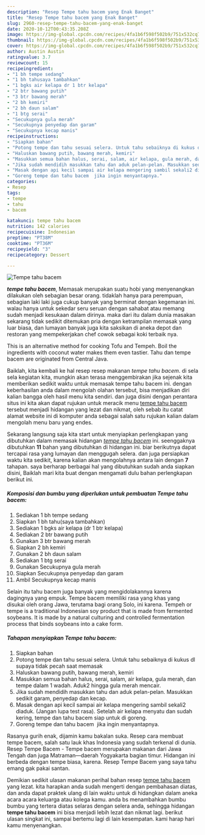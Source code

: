 ```yaml
---
description: "Resep Tempe tahu bacem yang Enak Banget"
title: "Resep Tempe tahu bacem yang Enak Banget"
slug: 2960-resep-tempe-tahu-bacem-yang-enak-banget
date: 2020-10-12T00:43:35.208Z
image: https://img-global.cpcdn.com/recipes/4fa1b6f598f502b9/751x532cq70/tempe-tahu-bacem-foto-resep-utama.jpg
thumbnail: https://img-global.cpcdn.com/recipes/4fa1b6f598f502b9/751x532cq70/tempe-tahu-bacem-foto-resep-utama.jpg
cover: https://img-global.cpcdn.com/recipes/4fa1b6f598f502b9/751x532cq70/tempe-tahu-bacem-foto-resep-utama.jpg
author: Austin Austin
ratingvalue: 3.7
reviewcount: 15
recipeingredient:
- "1 bh tempe sedang"
- "1 bh tahusaya tambahkan"
- "1 bgks air kelapa dr 1 btr kelapa"
- "2 btr bawang putih"
- "3 btr bawang merah"
- "2 bh kemiri"
- "2 bh daun salam"
- "1 btg serai"
- "Secukupnya gula merah"
- "Secukupnya penyedap dan garam"
- "Secukupnya kecap manis"
recipeinstructions:
- "Siapkan bahan"
- "Potong tempe dan tahu sesuai selera. Untuk tahu sebaiknya di kukus dl supaya tidak pecah saat memasak"
- "Haluskan bawang putih, bawang merah, kemiri"
- "Masukkan semua bahan halus, serai, salam, air kelapa, gula merah, dan tempe dalam 1 wadah. Aduk2 hingga gula merah mencair."
- "Jika sudah mendidih masukkan tahu dan aduk pelan-pelan. Masukkan sedikit garam, penyedap dan kecap."
- "Masak dengan api kecil sampai air kelapa mengering sambil sekali2 diaduk. (Jangan lupa test rasa). Setelah air kelapa menyatu dan sudah kering, tempe dan tahu bacem siap untuk di goreng."
- "Goreng tempe dan tahu bacem  jika ingin menyantapnya."
categories:
- Resep
tags:
- tempe
- tahu
- bacem

katakunci: tempe tahu bacem 
nutrition: 142 calories
recipecuisine: Indonesian
preptime: "PT38M"
cooktime: "PT36M"
recipeyield: "3"
recipecategory: Dessert

---
```



![Tempe tahu bacem](https://img-global.cpcdn.com/recipes/4fa1b6f598f502b9/751x532cq70/tempe-tahu-bacem-foto-resep-utama.jpg)

<b><i>tempe tahu bacem</i></b>, Memasak merupakan suatu hobi yang menyenangkan dilakukan oleh sebagian besar orang. tidaklah hanya para perempuan, sebagian laki laki juga cukup banyak yang berminat dengan kegemaran ini. walau hanya untuk sekedar seru seruan dengan sahabat atau memang sudah menjadi kesukaan dalam dirinya. maka dari itu dalam dunia masakan sekarang tidak sedikit ditemukan pria dengan ketrampilan memasak yang luar biasa, dan lumayan banyak juga kita saksikan di aneka depot dan restoran yang mempekerjakan chef cowok sebagai koki terbaik nya.

This is an alternative method for cooking Tofu and Tempeh. Boil the ingredients with coconut water makes them even tastier. Tahu dan tempe bacem are originated from Central Java.

Baiklah, kita kembali ke hal resep resep makanan <i>tempe tahu bacem</i>. di sela sela kegiatan kita, mungkin akan terasa menggembirakan jika sejenak kita memberikan sedikit waktu untuk memasak tempe tahu bacem ini. dengan keberhasilan anda dalam mengolah olahan tersebut, bisa menjadikan diri kalian bangga oleh hasil menu kita sendiri. dan juga disini dengan perantara situs ini kita akan dapat rujukan untuk meracik menu <u>tempe tahu bacem</u> tersebut menjadi hidangan yang lezat dan nikmat, oleh sebab itu catat alamat website ini di komputer anda sebagai salah satu rujukan kalian dalam mengolah menu baru yang endes.


Sekarang langsung saja kita start untuk menyiapkan perlengkapan yang dibutuhkan dalam memasak hidangan <u><i>tempe tahu bacem</i></u> ini. seenggaknya dibutuhkan <b>11</b> bahan yang dibutuhkan di hidangan ini. biar berikutnya dapat tercapai rasa yang lumayan dan menggugah selera. dan juga persiapkan waktu kita sedikit, karena kalian akan mengolahnya antara lain dengan <b>7</b> tahapan. saya berharap berbagai hal yang dibutuhkan sudah anda siapkan disini, Baiklah mari kita buat dengan mengamati dulu bahan perlengkapan berikut ini.

<!--inarticleads1-->

##### Komposisi dan bumbu yang diperlukan untuk pembuatan Tempe tahu bacem:

1. Sediakan 1 bh tempe sedang
1. Siapkan 1 bh tahu(saya tambahkan)
1. Sediakan 1 bgks air kelapa (dr 1 btr kelapa)
1. Sediakan 2 btr bawang putih
1. Gunakan 3 btr bawang merah
1. Siapkan 2 bh kemiri
1. Gunakan 2 bh daun salam
1. Sediakan 1 btg serai
1. Gunakan Secukupnya gula merah
1. Siapkan Secukupnya penyedap dan garam
1. Ambil Secukupnya kecap manis


Selain itu tahu bacem juga banyak yang mengidolakannya karena dagingnya yang empuk. Tempe bacem memiliki rasa yang khas yang disukai oleh orang Jawa, terutama bagi orang Solo, ini karena. Tempeh or tempe is a traditional Indonesian soy product that is made from fermented soybeans. It is made by a natural culturing and controlled fermentation process that binds soybeans into a cake form. 

<!--inarticleads2-->

##### Tahapan menyiapkan Tempe tahu bacem:

1. Siapkan bahan
1. Potong tempe dan tahu sesuai selera. Untuk tahu sebaiknya di kukus dl supaya tidak pecah saat memasak
1. Haluskan bawang putih, bawang merah, kemiri
1. Masukkan semua bahan halus, serai, salam, air kelapa, gula merah, dan tempe dalam 1 wadah. Aduk2 hingga gula merah mencair.
1. Jika sudah mendidih masukkan tahu dan aduk pelan-pelan. Masukkan sedikit garam, penyedap dan kecap.
1. Masak dengan api kecil sampai air kelapa mengering sambil sekali2 diaduk. (Jangan lupa test rasa). Setelah air kelapa menyatu dan sudah kering, tempe dan tahu bacem siap untuk di goreng.
1. Goreng tempe dan tahu bacem  jika ingin menyantapnya.


Rasanya gurih enak, dijamin kamu bakalan suka. Resep cara membuat tempe bacem, salah satu lauk khas Indonesia yang sudah terkenal di dunia. Resep Tempe Bacem - Tempe bacem merupakan makanan dari Jawa Tengah dan juga Matraman—daerah Yogyakarta bagian timur. Hidangan ini berbeda dengan tempe biasa, karena. Resep Tempe Bacem yang saya tahu emang gak pakai santan. 

Demikian sedikit ulasan makanan perihal bahan resep <u>tempe tahu bacem</u> yang lezat. kita harapkan anda sudah mengerti dengan pembahasan diatas, dan anda dapat praktek ulang di lain waktu untuk di hidangkan dalam aneka acara acara keluarga atau kolega kamu. anda bs menambahkan bumbu bumbu yang tertera diatas selaras dengan selera anda, sehingga hidangan <b>tempe tahu bacem</b> ini bisa menjadi lebih lezat dan nikmat lagi. berikut ulasan singkat ini, sampai bertemu lagi di lain kesempatan. kami harap hari kamu menyenangkan.
